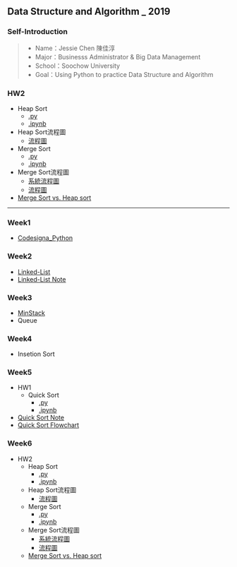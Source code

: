 ## Data Structure and Algorithm _ 2019

### Self-Introduction
>* Name：Jessie Chen 陳佳淳
>* Major：Businesss Administrator & Big Data Management
>* School：Soochow University
>* Goal：Using Python to practice Data Structure and Algorithm

### HW2
* Heap Sort
  * [.py](HW2/heap_sort_05153208.py)
  * [.ipynb](HW2/heap_sort_05153208.ipynb)
* Heap Sort流程圖
  * [流程圖](HW2/heapsort_flowchart.jpg)
* Merge Sort
  * [.py](https://github.com/chenjanice/Data-Structure_2019/blob/master/HW2/merge_sort_05153208.py)
  * [.ipynb](HW2/merge_sort_05153208.ipynb)
* Merge Sort流程圖
  * [系統流程圖](HW2/mergesort_flowchart1.png)
  * [流程圖](HW2/mergesort_flowchart2.png)
* [Merge Sort vs. Heap sort]()

----------------------------------------------------


### Week1
* [Codesigna_Python](https://github.com/chenjanice/Data-Structure_2019/blob/master/week1/codesignal%201-10.md#codesignal-python)

### Week2
* [Linked-List](https://github.com/chenjanice/Data-Structure_2019/blob/master/week2/Linkedlist.py)
* [Linked-List Note](week2/Linked-List_Note.md)

### Week3
 * [MinStack](https://github.com/chenjanice/Data-Structure_2019/blob/master/week3/Min%20Stack.ipynb) 
 * Queue

### Week4
 * Insetion Sort

### Week5
* HW1
  * Quick Sort
    *  [.py](https://github.com/chenjanice/Data-Structure_2019/blob/master/week5/quicksort.py)
    *  [.ipynb](https://nbviewer.jupyter.org/github/chenjanice/Data-Structure_2019/blob/master/week5/quicksort.ipynb)   
* [Quick Sort Note](https://github.com/chenjanice/Data-Structure_2019/blob/master/week5/quicksort.md)
* [Quick Sort Flowchart](quicksort_flowchart.jpg)

### Week6
* HW2
  * Heap Sort
    * [.py](HW2/heap_sort_05153208.py)
    * [.ipynb](HW2/heap_sort_05153208.ipynb)
  * Heap Sort流程圖
    * [流程圖](HW2/heapsort_flowchart.jpg)
  * Merge Sort
    * [.py](https://github.com/chenjanice/Data-Structure_2019/blob/master/HW2/merge_sort_05153208.py)
    * [.ipynb](HW2/merge_sort_05153208.ipynb)
  * Merge Sort流程圖
    * [系統流程圖](HW2/mergesort_flowchart1.png)
    * [流程圖](HW2/mergesort_flowchart2.png)
  * [Merge Sort vs. Heap sort]()

